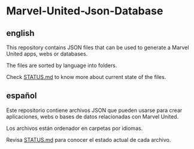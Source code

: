 # Marvel-United-Json-Database
## english

This repository contains JSON files that can be used to generate a Marvel United apps, webs or databases.

The files are sorted by language into folders.

Check [STATUS.md](https://github.com/OscarGarPer/Marvel-United-Json-Database/edit/main/STATUS.md) to know more about current state of the files.

## español

Este repositorio contiene archivos JSON que pueden usarse para crear aplicaciones, webs o bases de datos relacionadas con Marvel United.

Los archivos están ordenador en carpetas por idiomas.

Revisa [STATUS.md](https://github.com/OscarGarPer/Marvel-United-Json-Database/edit/main/STATUS.md) para conocer el estado actual de cada archivo.
